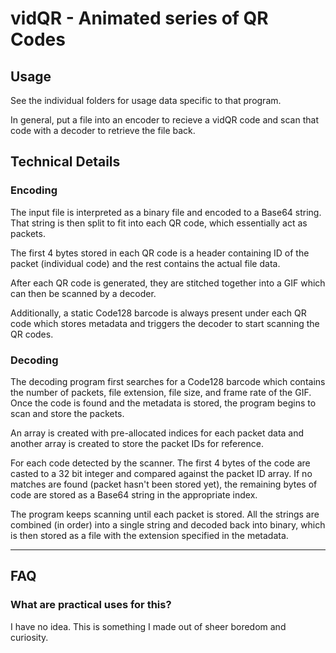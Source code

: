 # vidQR - Animated series of QR Codes

## Usage

See the individual folders for usage data specific to that program.

In general, put a file into an encoder to recieve a vidQR code and scan that code with a decoder to retrieve the file back.

## Technical Details

### Encoding

The input file is interpreted as a binary file and encoded to a Base64 string. That string is then split to fit into each QR code, which essentially act as packets.

The first 4 bytes stored in each QR code is a header containing ID of the packet (individual code) and the rest contains the actual file data.

After each QR code is generated, they are stitched together into a GIF which can then be scanned by a decoder.

Additionally, a static Code128 barcode is always present under each QR code which stores metadata and triggers the decoder to start scanning the QR codes.

### Decoding

The decoding program first searches for a Code128 barcode which contains the number of packets, file extension, file size, and frame rate of the GIF. Once the code is found and the metadata is stored, the program begins to scan and store the packets.

An array is created with pre-allocated indices for each packet data and another array is created to store the packet IDs for reference.

For each code detected by the scanner. The first 4 bytes of the code are casted to a 32 bit integer and compared against the packet ID array. If no matches are found (packet hasn't been stored yet), the remaining bytes of code are stored as a Base64 string in the appropriate index.

The program keeps scanning until each packet is stored. All the strings are combined (in order) into a single string and decoded back into binary, which is then stored as a file with the extension specified in the metadata.

---

## FAQ

### What are practical uses for this?

I have no idea. This is something I made out of sheer boredom and curiosity.

